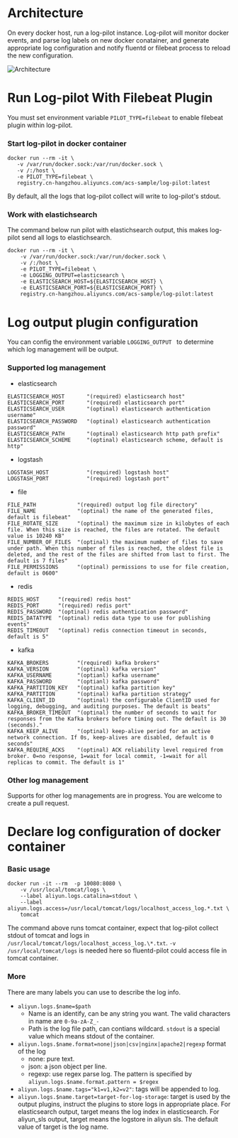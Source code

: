 Architecture
============

On every docker host, run a log-pilot instance. Log-pilot will monitor docker events, and parse log labels on new docker conatainer, and generate appropriate log configuration and notify fluentd or filebeat process to reload the new configuration.

![Architecture](architecture.png)

Run Log-pilot With Filebeat Plugin
=================================

You must set environment variable ```PILOT_TYPE=filebeat``` to enable filebeat plugin within log-pilot.

### Start log-pilot in docker container

```
docker run --rm -it \
   -v /var/run/docker.sock:/var/run/docker.sock \
   -v /:/host \
   -e PILOT_TYPE=filebeat \
   registry.cn-hangzhou.aliyuncs.com/acs-sample/log-pilot:latest
```

By default, all the logs that log-pilot collect will write to log-pilot's stdout. 

### Work with elastichsearch

The command below run pilot with elastichsearch output, this makes log-pilot send all logs to elastichsearch.

```
docker run --rm -it \
    -v /var/run/docker.sock:/var/run/docker.sock \
    -v /:/host \
    -e PILOT_TYPE=filebeat \
    -e LOGGING_OUTPUT=elasticsearch \
    -e ELASTICSEARCH_HOST=${ELASTICSEARCH_HOST} \
    -e ELASTICSEARCH_PORT=${ELASTICSEARCH_PORT} \
    registry.cn-hangzhou.aliyuncs.com/acs-sample/log-pilot:latest
```

Log output plugin configuration
===============================

You can config the environment variable ```LOGGING_OUTPUT ``` to determine which log management will be output.

### Supported log management

- elasticsearch

```
ELASTICSEARCH_HOST       "(required) elasticsearch host"
ELASTICSEARCH_PORT       "(required) elasticsearch port"
ELASTICSEARCH_USER       "(optinal) elasticsearch authentication username"
ELASTICSEARCH_PASSWORD   "(optinal) elasticsearch authentication password"
ELASTICSEARCH_PATH       "(optinal) elasticsearch http path prefix"
ELASTICSEARCH_SCHEME     "(optinal) elasticsearch scheme, default is http"
```

- logstash

```
LOGSTASH_HOST            "(required) logstash host"
LOGSTASH_PORT            "(required) logstash port"
```

- file

```
FILE_PATH             "(required) output log file directory"
FILE_NAME             "(optinal) the name of the generated files, default is filebeat"
FILE_ROTATE_SIZE      "(optinal) the maximum size in kilobytes of each file. When this size is reached, the files are rotated. The default value is 10240 KB"
FILE_NUMBER_OF_FILES  "(optinal) the maximum number of files to save under path. When this number of files is reached, the oldest file is deleted, and the rest of the files are shifted from last to first. The default is 7 files"
FILE_PERMISSIONS      "(optinal) permissions to use for file creation, default is 0600"
```

- redis

```
REDIS_HOST      "(required) redis host"
REDIS_PORT      "(required) redis port"
REDIS_PASSWORD  "(optinal) redis authentication password"
REDIS_DATATYPE  "(optinal) redis data type to use for publishing events"
REDIS_TIMEOUT   "(optinal) redis connection timeout in seconds, default is 5"
```

- kafka

```
KAFKA_BROKERS         "(required) kafka brokers"
KAFKA_VERSION         "(optinal) kafka version"
KAFKA_USERNAME        "(optianl) kafka username"
KAFKA_PASSWORD        "(optianl) kafka password"
KAFKA_PARTITION_KEY   "(optinal) kafka partition key"
KAFKA_PARTITION       "(optinal) kafka partition strategy"
KAFKA_CLIENT_ID       "(optinal) the configurable ClientID used for logging, debugging, and auditing purposes. The default is beats"
KAFKA_BROKER_TIMEOUT  "(optinal) the number of seconds to wait for responses from the Kafka brokers before timing out. The default is 30 (seconds)."
KAFKA_KEEP_ALIVE      "(optinal) keep-alive period for an active network connection. If 0s, keep-alives are disabled, default is 0 seconds"
KAFKA_REQUIRE_ACKS    "(optinal) ACK reliability level required from broker. 0=no response, 1=wait for local commit, -1=wait for all replicas to commit. The default is 1"
```

### Other log management

Supports for other log managements are in progress. You are welcome to create a pull request.

Declare log configuration of docker container
=============================================

### Basic usage

```
docker run -it --rm  -p 10080:8080 \
    -v /usr/local/tomcat/logs \
    --label aliyun.logs.catalina=stdout \
    --label aliyun.logs.access=/usr/local/tomcat/logs/localhost_access_log.*.txt \
    tomcat
```

The command above runs tomcat container, expect that log-pilot collect stdout of tomcat and logs in `/usr/local/tomcat/logs/localhost_access_log.\*.txt`. `-v /usr/local/tomcat/logs` is needed here so fluentd-pilot could access file in tomcat container.

### More

There are many labels you can use to describe the log info. 

- `aliyun.logs.$name=$path`
    - Name is an identify, can be any string you want. The valid characters in name are `0-9a-zA-Z_-`
    - Path is the log file path, can contians wildcard. `stdout` is a special value which means stdout of the container.
- `aliyun.logs.$name.format=none|json|csv|nginx|apache2|regexp` format of the log
    - none: pure text.
    - json: a json object per line.
    - regexp: use regex parse log. The pattern is specified by `aliyun.logs.$name.format.pattern = $regex`
- `aliyun.logs.$name.tags="k1=v1,k2=v2"`: tags will be appended to log. 
- `aliyun.logs.$name.target=target-for-log-storage`: target is used by the output plugins, instruct the plugins to store
logs in appropriate place. For elasticsearch output, target means the log index in elasticsearch. For aliyun_sls output,
target means the logstore in aliyun sls. The default value of target is the log name.
